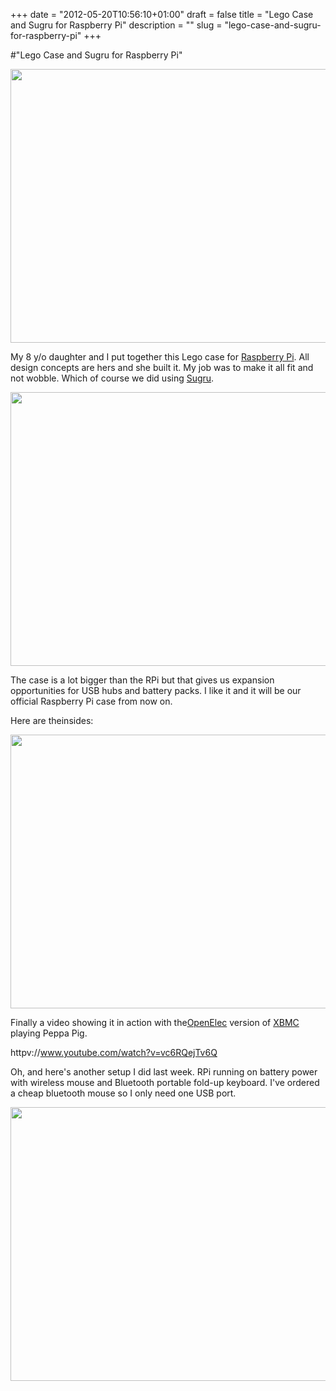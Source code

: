 +++
date = "2012-05-20T10:56:10+01:00"
draft = false
title = "Lego Case and Sugru for Raspberry Pi"
description = ""
slug = "lego-case-and-sugru-for-raspberry-pi"
+++

#"Lego Case and Sugru for Raspberry Pi"

<a href="https://s3-eu-west-1.amazonaws.com/conoroneill.net/wp-content/uploads/2012/05/DSCF1499.jpg"><img class="alignnone size-large wp-image-734" title="DSCF1499" src="https://s3-eu-west-1.amazonaws.com/conoroneill.net/wp-content/uploads/2012/05/DSCF1499-1024x768.jpg" alt="" width="584" height="438" /></a>

My 8 y/o daughter and I put together this Lego case for <a href="http://www.raspberrypi.org/">Raspberry Pi</a>. All design concepts are hers and she built it. My job was to make it all fit and not wobble. Which of course we did using <a href="http://sugru.com/">Sugru</a>.

<a href="https://s3-eu-west-1.amazonaws.com/conoroneill.net/wp-content/uploads/2012/05/DSCF1500.jpg"><img class="alignnone size-large wp-image-735" title="DSCF1500" src="https://s3-eu-west-1.amazonaws.com/conoroneill.net/wp-content/uploads/2012/05/DSCF1500-1024x768.jpg" alt="" width="584" height="438" /></a>

The case is a lot bigger than the RPi but that gives us expansion opportunities for USB hubs and battery packs. I like it and it will be our official Raspberry Pi case from now on.

Here are theinsides:

<a href="https://s3-eu-west-1.amazonaws.com/conoroneill.net/wp-content/uploads/2012/05/DSCF1503.jpg"><img class="alignnone size-large wp-image-738" title="DSCF1503" src="https://s3-eu-west-1.amazonaws.com/conoroneill.net/wp-content/uploads/2012/05/DSCF1503-1024x768.jpg" alt="" width="584" height="438" /></a>

Finally a video showing it in action with the<a href="http://openelec.tv/">OpenElec</a> version of <a href="http://xbmc.org/">XBMC</a> playing Peppa Pig.

httpv://www.youtube.com/watch?v=vc6RQejTv6Q

Oh, and here's another setup I did last week. RPi running on battery power with wireless mouse and Bluetooth portable fold-up keyboard. I've ordered a cheap bluetooth mouse so I only need one USB port.

<a href="https://s3-eu-west-1.amazonaws.com/conoroneill.net/wp-content/uploads/2012/05/DSCF1483.jpg"><img class="alignnone size-large wp-image-737" title="DSCF1483" src="https://s3-eu-west-1.amazonaws.com/conoroneill.net/wp-content/uploads/2012/05/DSCF1483-1024x768.jpg" alt="" width="584" height="438" /></a>